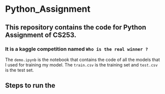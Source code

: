 # Python_Assignment

## This repository contains the code for Python Assignment of CS253. 
### It is a kaggle competition named `Who is the real winner ?`


The `demo.ipynb` is the notebook that contains the code of all the models that I used for training my model.
The `train.csv` is the training set and `test.csv` is the test set.

## Steps to run the 

